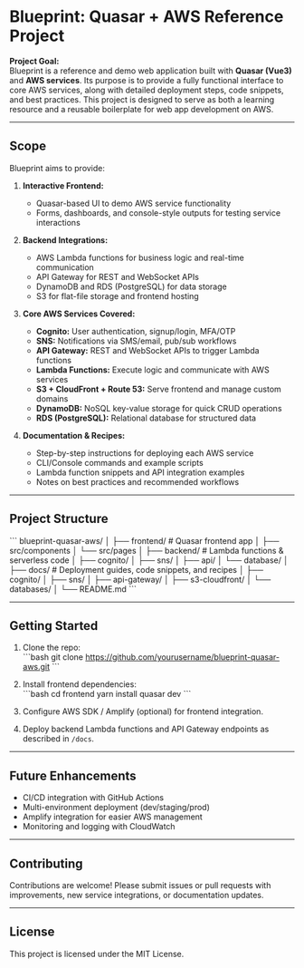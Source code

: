 # Blueprint: Quasar + AWS Reference Project

**Project Goal:**  
Blueprint is a reference and demo web application built with **Quasar (Vue3)** and **AWS services**. Its purpose is to provide a fully functional interface to core AWS services, along with detailed deployment steps, code snippets, and best practices. This project is designed to serve as both a learning resource and a reusable boilerplate for web app development on AWS.

---

## **Scope**

Blueprint aims to provide:

1. **Interactive Frontend:**

   - Quasar-based UI to demo AWS service functionality
   - Forms, dashboards, and console-style outputs for testing service interactions

2. **Backend Integrations:**

   - AWS Lambda functions for business logic and real-time communication
   - API Gateway for REST and WebSocket APIs
   - DynamoDB and RDS (PostgreSQL) for data storage
   - S3 for flat-file storage and frontend hosting

3. **Core AWS Services Covered:**

   - **Cognito:** User authentication, signup/login, MFA/OTP
   - **SNS:** Notifications via SMS/email, pub/sub workflows
   - **API Gateway:** REST and WebSocket APIs to trigger Lambda functions
   - **Lambda Functions:** Execute logic and communicate with AWS services
   - **S3 + CloudFront + Route 53:** Serve frontend and manage custom domains
   - **DynamoDB:** NoSQL key-value storage for quick CRUD operations
   - **RDS (PostgreSQL):** Relational database for structured data

4. **Documentation & Recipes:**
   - Step-by-step instructions for deploying each AWS service
   - CLI/Console commands and example scripts
   - Lambda function snippets and API integration examples
   - Notes on best practices and recommended workflows

---

## **Project Structure**

\`\`\`
blueprint-quasar-aws/
│
├── frontend/ # Quasar frontend app
│ ├── src/components
│ └── src/pages
│
├── backend/ # Lambda functions & serverless code
│ ├── cognito/
│ ├── sns/
│ ├── api/
│ └── database/
│
├── docs/ # Deployment guides, code snippets, and recipes
│ ├── cognito/
│ ├── sns/
│ ├── api-gateway/
│ ├── s3-cloudfront/
│ └── databases/
│
└── README.md
\`\`\`

---

## **Getting Started**

1. Clone the repo:  
   \`\`\`bash
   git clone https://github.com/yourusername/blueprint-quasar-aws.git
   \`\`\`

2. Install frontend dependencies:  
   \`\`\`bash
   cd frontend
   yarn install
   quasar dev
   \`\`\`

3. Configure AWS SDK / Amplify (optional) for frontend integration.

4. Deploy backend Lambda functions and API Gateway endpoints as described in `/docs`.

---

## **Future Enhancements**

- CI/CD integration with GitHub Actions
- Multi-environment deployment (dev/staging/prod)
- Amplify integration for easier AWS management
- Monitoring and logging with CloudWatch

---

## **Contributing**

Contributions are welcome! Please submit issues or pull requests with improvements, new service integrations, or documentation updates.

---

## **License**

This project is licensed under the MIT License.
